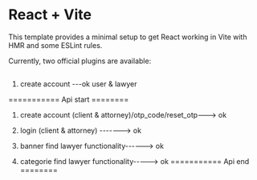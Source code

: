 # React + Vite

This template provides a minimal setup to get React working in Vite with HMR and some ESLint rules.

Currently, two official plugins are available:

##
1. create account ---ok user & lawyer

=========== Api start ========
1. create account (client & attorney)/otp_code/reset_otp---> ok
2. login (client & attorney) -------> ok


4. banner find lawyer functionality------> ok
5. categorie find lawyer functionality-----> ok
=========== Api end ========

